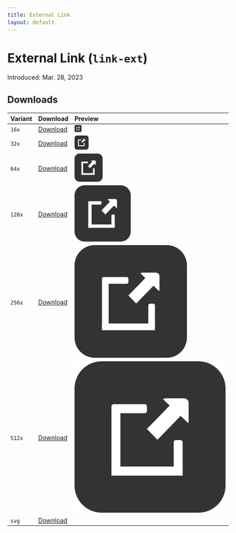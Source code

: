 ```yaml
---
title: External Link
layout: default
---
```


# External Link (`link-ext`)
Introduced: Mar. 28, 2023

## Downloads

| Variant | Download | Preview |
| :--- | :--- | :--- |
| `16x` | [Download](/icons/link-ext/ki_link-ext-16.png) | ![ki_link-ext-16x](/icons/link-ext/ki_link-ext-16.png) |
| `32x` | [Download](/icons/link-ext/ki_link-ext-32.png) | ![ki_link-ext-32x](/icons/link-ext/ki_link-ext-32.png) |
| `64x` | [Download](/icons/link-ext/ki_link-ext-64.png) | ![ki_link-ext-64x](/icons/link-ext/ki_link-ext-64.png) |
| `128x` | [Download](/icons/link-ext/ki_link-ext-128.png) | ![ki_link-ext-128x](/icons/link-ext/ki_link-ext-128.png) |
| `256x` | [Download](/icons/link-ext/ki_link-ext-256.png) | ![ki_link-ext-256x](/icons/link-ext/ki_link-ext-256.png) |
| `512x` | [Download](/icons/link-ext/ki_link-ext-512.png) | ![ki_link-ext-512x](/icons/link-ext/ki_link-ext-512.png) |
| `svg` | [Download](/icons/link-ext/ki_link-ext.svg) |  |